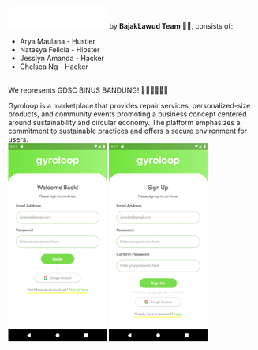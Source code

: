 ![gyroloop-logo](assets/image/gyroloop.png)
by <b>BajakLawud Team</b> 🏴‍☠️, consists of:
- Arya Maulana - Hustler
- Natasya Felicia - Hipster
- Jesslyn Amanda - Hacker
- Chelsea Ng - Hacker
<br>
We represents GDSC BINUS BANDUNG! 👩🏻‍💻👨🏻‍💻

Gyroloop is a marketplace that provides repair services, personalized-size products, and community events promoting a business concept centered around sustainability and circular economy. The platform emphasizes a commitment to sustainable practices and offers a secure environment for users.
<br>
<img src="assets/image/login.png" alt="gyroloop-login" width="200">
<img src="assets/image/signup.png" alt="gyroloop-login" width="200">

